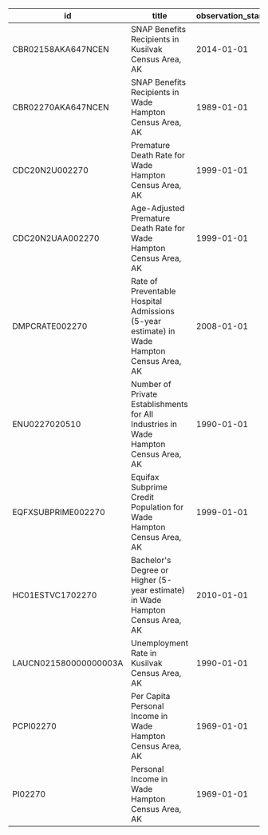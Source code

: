 | id                    | title                                                                                     | observation_start   | observation_end   |
|-----------------------|-------------------------------------------------------------------------------------------|---------------------|-------------------|
| CBR02158AKA647NCEN    | SNAP Benefits Recipients in Kusilvak Census Area, AK                                      | 2014-01-01          | 2019-01-01        |
| CBR02270AKA647NCEN    | SNAP Benefits Recipients in Wade Hampton Census Area, AK                                  | 1989-01-01          | 2013-01-01        |
| CDC20N2U002270        | Premature Death Rate for Wade Hampton Census Area, AK                                     | 1999-01-01          | 2019-01-01        |
| CDC20N2UAA002270      | Age-Adjusted Premature Death Rate for Wade Hampton Census Area, AK                        | 1999-01-01          | 2019-01-01        |
| DMPCRATE002270        | Rate of Preventable Hospital Admissions (5-year estimate) in Wade Hampton Census Area, AK | 2008-01-01          | 2015-01-01        |
| ENU0227020510         | Number of Private Establishments for All Industries in Wade Hampton Census Area, AK       | 1990-01-01          | 2015-10-01        |
| EQFXSUBPRIME002270    | Equifax Subprime Credit Population for Wade Hampton Census Area, AK                       | 1999-01-01          | 2015-10-01        |
| HC01ESTVC1702270      | Bachelor's Degree or Higher (5-year estimate) in Wade Hampton Census Area, AK             | 2010-01-01          | 2014-01-01        |
| LAUCN021580000000003A | Unemployment Rate in Kusilvak Census Area, AK                                             | 1990-01-01          | 2021-01-01        |
| PCPI02270             | Per Capita Personal Income in Wade Hampton Census Area, AK                                | 1969-01-01          | 2020-01-01        |
| PI02270               | Personal Income in Wade Hampton Census Area, AK                                           | 1969-01-01          | 2020-01-01        |